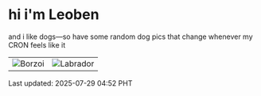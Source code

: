 # hi i'm Leoben

and i like dogs—so have some random dog pics that change whenever my CRON feels like it

|  |  |
|--------|----------|
| ![Borzoi](https://random-dog-vercel.vercel.app/api/random-borzoi?v=1753735975) | ![Labrador](https://random-dog-vercel.vercel.app/api/random-labrador?v=1753735975) |

Last updated: 2025-07-29 04:52 PHT
